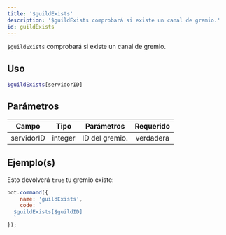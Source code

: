 ```yaml
---
title: '$guildExists'
description: '$guildExists comprobará si existe un canal de gremio.'
id: guildExists
---
```


`$guildExists` comprobará si existe un canal de gremio.

## Uso

```php
$guildExists[servidorID]
```

## Parámetros

| Campo      | Tipo    | Parámetros     | Requerido |
| ---------- | ------- | -------------- |:---------:|
| servidorID | integer | ID del gremio. | verdadera |

## Ejemplo(s)

Esto devolverá `true` tu gremio existe:

```javascript
bot.command({
    name: 'guildExists',
    code: `
  $guildExists[$guildID]
  `
});
```